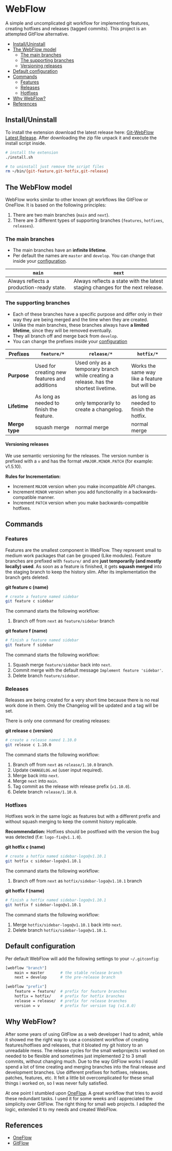 # WebFlow

A simple and uncomplicated git workflow for implementing features, creating hotfixes and releases (tagged commits). This project is an attempted GitFlow alternative.

* [Install/Uninstall](#installuninstall)
* [The WebFlow model](#the-webflow-model)
    * [The main branches](#the-main-branches)
    * [The supporting branches](#the-supporting-branches)
    * [Versioning releases](#versioning-releases)
* [Default configuration](#default-configuration)
* [Commands](#commands)
    * [Features](#features)
    * [Releases](#releases)
    * [Hotfixes](#hotfixes)
* [Why WebFlow?](#why-webflow)
* [References](#references)

## Install/Uninstall
To install the extension download the latest release here: [Git-WebFlow Latest Release](https://github.com/LeaveAirykson/Git-WebFlow/archive/master.zip).
After downloading the zip file unpack it and execute the install script inside.

```bash
# install the extension
./install.sh

# to uninstall just remove the script files
rm ~/bin/{git-feature,git-hotfix,git-release}
```

## The WebFlow model

WebFlow works similar to other known git workflows like GitFlow or OneFlow. It is based on the following principles:

1. There are two main branches (`main` and `next`).
2. There are 3 different types of supporting branches (`features`, `hotfixes`, `releases`).

### The main branches
- The main branches have an **infinite lifetime**.
- Per default the names are `master` and `develop`. You can change that inside your [configuration](#default-configuration).

| `main` | `next` |
|---|---|
|Always reflects a production-ready state.|Always reflects a state with the latest staging changes for the next release.|

### The supporting branches

- Each of these branches have a specific purpose and differ only in their way they are being merged and the time when they are created.
- Unlike the main branches, these branches always have **a limited lifetime**, since they will be removed eventually.
- They all branch off and merge back from `develop`.
- You can change the prefixes inside your [configuration](#default-configuration)

|Prefixes|`feature/*`|`release/*`|`hotfix/*`|
|---|---|---|---|
|**Purpose**|Used for creating new features and additions|Used only as a temporary branch while creating a release. has the shortest livetime.|Works the same way like a feature but will be |
|**Lifetime**|As long as needed to finish the feature.|only temporarily to create a changelog.|as long as needed to finish the hotfix.|
|**Merge type**|squash merge|normal merge|normal merge|

#### Versioning releases
We use semantic versioning for the releases. The version number is prefixed with a `v` and has the format `vMAJOR.MINOR.PATCH` (for example: v1.5.10).

**Rules for Incrementation:**

- Increment `MAJOR` version when you make incompatible API changes.
- Increment `MINOR` version when you add functionality in a backwards-compatible manner.
- Increment `PATCH` version when you make backwards-compatible hotfixes.

## Commands

### Features
Features are the smallest component in WebFlow. They represent small to medium work packages that can be grouped (Like modules). Feature branches are prefixed with `feature/` and are **just temporarily (and mostly locally) used**. As soon as a feature is finished, it gets **squash merged** into the staging branch to keep the history slim. After its implementation the branch gets deleted.

**git feature c (name)**

```bash
# create a feature named sidebar
git feature c sidebar
```

The command starts the following workflow:

1. Branch off from `next` as `feature/sidebar` branch

**git feature f (name)**

```bash
# finish a feature named sidebar
git feature f sidebar
```

The command starts the following workflow:

1. Squash merge `feature/sidebar` back into `next`.
2. Commit merge with the default message `Implement feature 'sidebar'`.
3. Delete branch `feature/sidebar`.


### Releases
Releases are being created for a very short time because there is no real work done in them. Only the Changelog will be updated and a tag will be set.

There is only one command for creating releases:

**git release c (version)**

```bash
# create a release named 1.10.0
git release c 1.10.0
```

The command starts the following workflow:

1. Branch off from `next` as `release/1.10.0` branch.
2. Update `CHANGELOG.md` (user input required).
3. Merge back into `next`.
4. Merge `next` into `main`.
5. Tag commit as the release with release prefix (`v1.10.0`).
5. Delete branch `release/1.10.0`.

### Hotfixes

Hotfixes work in the same logic as features but with a different prefix and without squash merging to keep the commit history replicable.

**Recommendation:**
Hotfixes should be postfixed with the version the bug was detected (f.e: `logo-fix@v1.1.0`).

**git hotfix c (name)**

```bash
# create a hotfix named sidebar-logo@v1.10.1
git hotfix c sidebar-logo@v1.10.1
```
The command starts the following workflow:

1. Branch off from `next` as `hotfix/sidebar-logo@v1.10.1` branch

**git hotfix f (name)**

```bash
# finish a hotfix named sidebar-logo@v1.10.1
git hotfix f sidebar-logo@v1.10.1
```

The command starts the following workflow:

1. Merge `hotfix/sidebar-logo@v1.10.1` back into `next`.
2. Delete branch `hotfix/sidebar-logo@v1.10.1`.

## Default configuration

Per default WebFlow will add the following settings to your `~/.gitconfig`:

```bash
[webflow "branch"]
    main = master       # the stable release branch
    next = develop      # the pre-release branch

[webflow "prefix"]
    feature = feature/  # prefix for feature branches
    hotfix = hotfix/    # prefix for hotfix branches
    release = release/  # prefix for release branches
    version = v         # prefix for version tag (v1.0.0)
```

## Why WebFlow?

After some years of using GitFlow as a web developer I had to admit, while it showed me the right way to use a consistent workflow of creating features/hotfixes and releases, that it bloated my git history to an unreadable mess. The release cycles for the small webprojects i worked on needed to be flexible and sometimes just implemented 2 to 3 small commits, without changing much. Due to the way GitFlow works I would spend a lot of time creating and merging branches into the final release and development branches. Use different prefixes for hotfixes, releases, patches, features, etc. It felt a little bit overcomplicated for these small things i worked on, so I was never fully satisfied.

At one point I stumbled upon [OneFlow](https://www.endoflineblog.com/oneflow-a-git-branching-model-and-workflow). A great workflow that tries to avoid these redundant tasks. I used it for some weeks and I appreciated the simplicity over GitFlow. The right thing for small web projects. I adapted the logic, extended it to my needs and created WebFlow.

## References
- [OneFlow](https://www.endoflineblog.com/oneflow-a-git-branching-model-and-workflow)
- [GitFlow](https://nvie.com/posts/a-successful-git-branching-model/)